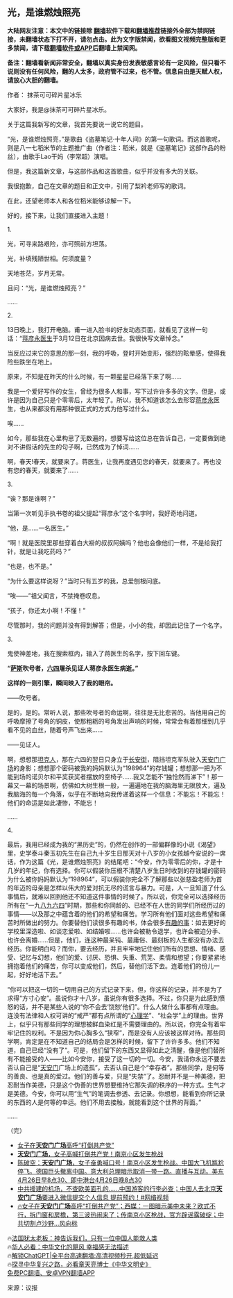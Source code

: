  <!-- 面包屑导航 --> <h2>光，是谁燃烛照亮</h2> <p class="notice"><b>大陆网友注意：本文中的链接除 <a href="https://github.com/bannedbook/fanqiang" >翻墙</a>软件下载和<a href="https://github.com/killgcd/justmysocks/blob/master/README.md">翻墙推荐</a>链接外全部为禁网链接，未翻墙状态下打不开，请勿点击。此为文字版禁闻，欲看图文视频完整版和更多禁闻，请下载<a href="https://github.com/bannedbook/fanqiang">翻墙软件或APP</a>后翻墙上禁闻网。</p><p>备注：翻墙看新闻非常安全，翻墙以真实身份发表敏感言论有一定风险，但只看不说则没有任何风险，翻的人太多，政府管不过来，也不管。信息自由是天赋人权，请放心大胆的翻墙。</b></p>  <div class="entry"> <p>作者： 抹茶可可碎片星冰乐</p> <p id="conimg">大家好，我是@抹茶可可碎片星冰乐。</p> <p>关于这篇我新写的文章，我首先要说一说它的题目。</p> <p>“光，是谁燃烛照亮，”是歌曲《盗墓笔记·十年人间》的第一句歌词。而这首歌呢，则是八一七稻米节的主题推广曲（作者注：稻米，就是《盗墓笔记》这部作品的粉丝），由歌手Lao干妈（李常超）演唱。</p> <p>但是，我这篇新文章，与这部作品和这首歌曲，似乎并没有多大的关联。</p> <p>我很抱歉，自己在文章的题目和正文中，引用了梨衿老师写的歌词。</p> <p>在此，还望老师本人和各位稻米能够谅解一下。</p> <p>好的，接下来，让我们直接进入主题！</p> <p>1.</p> <p>光，可寻来路艰险，亦可照前方坦荡。</p> <p>光，补填残陋世相。何须度量？</p> <p>天地苍茫，岁月无常。</p> <p>且问：“光，是谁燃烛照亮？”</p> <p>……</p> <p>2.</p> <p>13日晚上，我打开电脑。甫一进入脸书的好友动态页面，就看见了这样一句话：“<span class='wp_keywordlink'><a href="https://www.bannedbook.org/forum2/topic194.html" title="《蒋彦永真话救中国》" target="_blank">蒋彦永</a></span><a href="https://www.bannedbook.org/bnews/tag/%e5%8c%bb%e7%94%9f/" class="st_tag internal_tag" rel="tag" title="标签 医生 下的日志">医生</a>于3月12日在北京因病去世。我很快写文章悼念。”</p> <p>当反应过来它的意思的那一刻，我的呼吸，登时开始变形，强烈的眩晕感，使得我险些跌坐在地上。</p> <p>原来，不知是在昨天的什么时候，有一颗星星已经落下来了啊……</p> <p>我是一个爱好写作的女生，曾经为很多人和事，写下过许许多多的文字。但是，或许是因为自己只是个零零后，太年轻了。所以，我不知道该怎么去形容<a href="https://www.bannedbook.org/bnews/tag/%e8%92%8b%e5%bd%a6%e6%b0%b8/" class="st_tag internal_tag" rel="tag" title="标签 蒋彦永 下的日志">蒋彦永</a>医生，也从来都没有用那种很正式的方式为他写过什么。</p> <p>唉……</p> <p>如今，那些我在心里构思了无数遍的，想要写给这位总在告诉自己，一定要做到绝对不讲假话的先生的句子啊，已然成为了悼词……</p> <p>啊，春天!春天，就要来了。蒋医生，让我再度遇见您的春天，就要来了。再也没有您的春天，就要来了……</p> <p>3.</p> <p>“诶？那是谁啊？”</p>  <p>当第一次听见手执书卷的祖父提起“蒋彦永”这个名字时，我好奇地问道。</p> <p>“他，是……一名医生。”</p> <p>“啊！就是医院里那些穿着白大褂的叔叔阿姨吗？他也会像他们一样，不是给我打针，就是让我吃药吗？”</p> <p>“也是，也不是。”</p> <p>“为什么要这样说呀？”当时只有五岁的我，总爱刨根问底。</p> <p>“唉——”祖父闻言，不禁掩卷叹息。</p> <p>“孩子，你还太小啊！不懂！”</p> <p>尽管那时，我的问题并没有得到解答；但是，小小的我，却因此记住了一个名字。</p> <p>3.</p> <p>鬼使神差地，我在搜索框内，输入了蒋医生的名字，按下回车键。</p> <p><strong>“<span class='wp_keywordlink'><a href="https://www.bannedbook.org/forum5/topic42.html" title="萨斯、诚信与自救" target="_blank">萨斯</a></span>吹号者，<span class='wp_keywordlink'><a href="https://www.bannedbook.org/forum2/topic2509.html" title="《中国六四真相》" target="_blank">六四</a></span>屠杀见证人蒋彦永医生病逝。”</strong></p> <p><strong>这样的一则引擎，瞬间映入了我的眼帘。</strong></p>  <p>——吹号者。</p> <p>是的，是的。常听人说，那些吹号者的命运啊，往往是无比悲苦的。当他用自己的呼吸摩擦了号角的铜皮，使那粗粝的号角发出声响的时候，常常会有着那细到几乎看不见的血丝，随着号声飞出来……</p> <p>——见证人。</p> <p>啊，想想那<span class='wp_keywordlink'><a href="https://www.bannedbook.org/forum2/topic1554.html" title="六四系列连环画--坦克人" target="_blank">坦克人</a></span>，那在六四的翌日只身立于<a href="https://www.bannedbook.org/bnews/tag/%e9%95%bf%e5%ae%89%e8%a1%97/" class="st_tag internal_tag" rel="tag" title="标签 长安街 下的日志">长安街</a>，阻挡坦克军队驶入<a href="https://www.bannedbook.org/bnews/tag/%e5%a4%a9%e5%ae%89%e9%97%a8%e5%b9%bf%e5%9c%ba/" class="st_tag internal_tag" rel="tag" title="标签 天安门广场 下的日志">天安门广场</a>的身影；想想那个密码被我的妈妈默认为“198964”的存钱罐；想想那一把为不能到场的诺贝尔和平奖获奖者摆放的空椅子……我又怎能不“独怆然而涕下”！那一幕又一幕的场景啊，仿佛如大树生根一般，一遍遍地在我的脑海里无限放大，遍及我脑海的每一个角落，似乎在不断地向我传递着这样一个信息：不能忘！不能忘！他们的命运是如此凄惨，不能忘！</p> <p>……</p> <p>4.</p> <p>最后，我用已经成为我的“黑历史”的，仍然在创作的一部偏群像的小说《渴望》里，史学泰斗秦玉初先生在自己九十岁生日那天对十八岁的小女孩越今安说的一席话，作为这篇《光，是谁燃烛照亮》的结尾吧：“今安，作为零零后的你，才是十几岁的年纪，你有选择。你可以假装你压根不清楚八岁生日时收到的存钱罐的密码为什么被你妈妈默认为“198964”，可以假装你完全不了解那些以张慈盈老师为首的年迈的母亲是怎样以伟大的爱对抗无尽的谎言与暴力。可是，人一旦知道了什么事情后，就难以回到他还不知道这件事情的时候了。所以说，你完全可以选择经历所有在“一九<span class='wp_keywordlink'><a href="https://www.bannedbook.org/forum2/topic2509.html" title="八九六四天安门禁书禁片特辑" target="_blank">八九六四</a></span>”时期，那些和你同龄的、已经不在人世的同学们所经历过的事情——以及那之中蕴含着的他们的希望和痛苦。学习所有他们面对这些希望和痛苦时所做出的努力。你要替他们读很多有趣的书，体会很多<a href="https://www.bannedbook.org/bnews/tag/%e6%9c%89%e8%b6%a3%e7%9a%84%e4%ba%8b/" class="st_tag internal_tag" rel="tag" title="标签 有趣的事 下的日志">有趣的事</a>：如去更好的学校里深造啦、如谈恋爱啦、如结婚啦……也许会被勒令退学，也许会被迫分手、也许会离婚……但是，他们，连这种最呆钝、最庸俗、最刻板的人生都没有办法去经历。你能明白吗？而你，要去经历，并且牢牢地记住他们所有的思想、情绪、感受、记忆与幻想，他们的爱、讨厌、恐惧、失重、荒芜、柔情和想望；你要紧紧地拥抱着他们的痛苦，你可以变成他们，然后，替他们活下去。连着他们的份儿一起，好好地活下去。”</p> <p>“你可以把这一切的一切用自己的方式记录下来，但，你这样的记录，并不是为了求得“方寸心安”。虽说你才十八岁，虽说你有很多选择。不过，你只是为此感到愤怒的话，并不是某些人说的“你不会去‘饶恕’他们”。什么人做什么事都有点理由。连没有法律和人权可讲的“戒严”都有点所谓的“<a href="https://www.bannedbook.org/bnews/tag/%e5%bf%83%e7%90%86%e5%ad%a6/" class="st_tag internal_tag" rel="tag" title="标签 心理学 下的日志">心理学</a>”、“社会学”上的理由。世界上，似乎只有那些同学的理想被鲜血染红是不需要理由的。所以说，你完全有着牢牢记住的权利。不是因为你心胸多么“狭窄”，而是没有人应该被这样对待。那些同学啊，肯定是在不知道自己的结局会是怎样的时候，留下了许许多多。他们不知道，自己已经“没有了”。可是，他们留下的东西又显得如此之清醒，像是他们替所有不能接受的人——比如今安你，接受了这一切的一切。今安，我请你永远不要去否认自己是“<a href="https://www.bannedbook.org/bnews/tag/%e5%a4%a9%e5%ae%89%e9%97%a8/" class="st_tag internal_tag" rel="tag" title="标签 天安门 下的日志">天安门</a>广场上的遗孤”，去否认自己是个“幸存者”。那些同学，是何等的善良、也是真的爱过。他们的善与爱，只是“失禁”了。忍耐并不是一种美德，把忍耐当作美德，只是这个伪善的世界想要维持它那失调的秩序的一种方式。生气才是美德。今安，你可以用“生气”的笔调去参透、去记录。你想想，能看到你所记录的东西的人是何等的幸运。他们不用去接触，就能看到这个世界的背面。”</p> <p>……</p> <p>（完）</p> <!--<div id="taboola-mid-1"></div>--><ul class='op-related-articles' title='相关阅读'> <li><a href='https://www.bannedbook.org/bnews/ccpdope/20230426/1876941.html' target='_blank'>女子在<b>天安门广场</b>高呼“打倒共产党”</a></li> <li><a href='https://www.bannedbook.org/bnews/taiwannews/20230426/1876914.html' target='_blank'><b>天安门广场</b>，女子高喊打倒共产党！南京小区发生枪战</a></li> <li><a href='https://www.bannedbook.org/bnews/sohnews/20230426/1876871.html' target='_blank'>陈破空：<b>天安门广场</b>，女子奋勇喊口号！南京小区发生枪战。中国大飞机尴尬停飞。德国巨头撤离中国。意大利总理暗示取消一带一路。直播与互动。美东4月26日早8点30、即中港台4月26日晚8点30</a></li> <li><a href='https://www.bannedbook.org/bnews/bannedvideo/20230426/1876788.html' target='_blank'>中共援建的机场，不查欧美面孔的......中国游客的行李必查；中国人去北京<b>天安门广场</b>要进入微信提交个人信息 提前预约！#网络视频</a></li> <li><a href='https://www.bannedbook.org/bnews/bannedvideo/20230426/1876765.html' target='_blank'>🔥女子在<b>天安门广场</b>高呼“打倒共产党”；西媒：一图暗示美中未来？欧式不行，拆门窗和房檐，第三波热闹来了；传南京小区枪战，官方辟谣露破绽；中共切割卢沙野...风向标</a></li> </ul> <p class="texttj"> 🔥<a href="https://www.bannedbook.org/bnews/ssgc/20230219/1850782.html" target="_blank">法国犹太老板：神告诉我们，只有一位中国人能救人类</a><br/> 🔥<a href="https://www.bannedbook.org/bnews/comments/20220220/1694796.html" target="_blank">华人必看：中华文化的飓风 幸福感无法描述</a><br/> 🔥<a href="https://github.com/bannedbook/fanqiang/wiki/V2ray%E6%9C%BA%E5%9C%BA" target="_blank">解锁ChatGPT|全平台高速翻墙:高清视频秒开,超低延迟</a><br/> 🔥<a href="https://www.bannedbook.org/bnews/comments/20220808/1768773.html" target="_blank">探寻中华复兴之路，必看章天亮博士《中华文明史》</a><br/> <a href="https://github.com/bannedbook/fanqiang/wiki/%E7%A6%81%E9%97%BB%E7%BD%91%E5%AE%89%E5%8D%93%E7%BF%BB%E5%A2%99%E6%96%B0%E9%97%BBAPP" target="_blank">免费PC翻墙、安卓VPN翻墙APP</a><br/> </p><p class="src-info">来源：议报 </p> <a name='sharetosocial'></a> <div style="margin-bottom:5px;padding-bottom:5px;clear:both"> <div id="archive-pix-1" class="banner-ads"> <!-- AuctionX Display platform tag START --> <div id="27602x728x90x621x_ADSLOT1" clicktrack="%%CLICK_URL_ESC%%"></div>  <!-- AuctionX Display platform tag END --> </div> <div id="archive-pix-2" class="banner-ads"> <!-- AuctionX Display platform tag START --> <div id="27556x300x250x621x_ADSLOT1" clicktrack="%%CLICK_URL_ESC%%" style="margin:0 auto;text-align:center"></div>  <!-- AuctionX Display platform tag END --> </div> </div>  <div id="archive-pix-1" class="banner-ads"> <!-- AuctionX Display platform tag START --> <div id="27603x728x90x621x_ADSLOT1" clicktrack="%%CLICK_URL_ESC%%"></div>  <!-- AuctionX Display platform tag END --> </div> </div><!--END ENTRY--> 